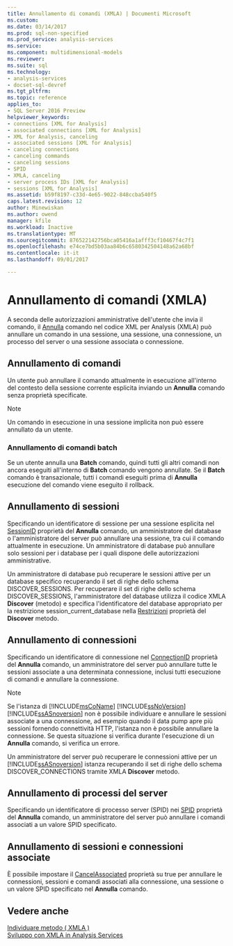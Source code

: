 ```yaml
---
title: Annullamento di comandi (XMLA) | Documenti Microsoft
ms.custom: 
ms.date: 03/14/2017
ms.prod: sql-non-specified
ms.prod_service: analysis-services
ms.service: 
ms.component: multidimensional-models
ms.reviewer: 
ms.suite: sql
ms.technology:
- analysis-services
- docset-sql-devref
ms.tgt_pltfrm: 
ms.topic: reference
applies_to:
- SQL Server 2016 Preview
helpviewer_keywords:
- connections [XML for Analysis]
- associated connections [XML for Analysis]
- XML for Analysis, canceling
- associated sessions [XML for Analysis]
- canceling connections
- canceling commands
- canceling sessions
- SPID
- XMLA, canceling
- server process IDs [XML for Analysis]
- sessions [XML for Analysis]
ms.assetid: b59f8197-c33d-4e65-9022-848ccba540f5
caps.latest.revision: 12
author: Minewiskan
ms.author: owend
manager: kfile
ms.workload: Inactive
ms.translationtype: MT
ms.sourcegitcommit: 876522142756bca05416a1afff3cf10467f4c7f1
ms.openlocfilehash: e74ce7bd5b03aa84b6c6580342504148a62a68bf
ms.contentlocale: it-it
ms.lasthandoff: 09/01/2017

---
```

# <a name="canceling-commands-xmla"></a>Annullamento di comandi (XMLA)
  A seconda delle autorizzazioni amministrative dell'utente che invia il comando, il [Annulla](../../analysis-services/xmla/xml-elements-commands/cancel-element-xmla.md) comando nel codice XML per Analysis (XMLA) può annullare un comando in una sessione, una sessione, una connessione, un processo del server o una sessione associata o connessione.  
  
## <a name="canceling-commands"></a>Annullamento di comandi  
 Un utente può annullare il comando attualmente in esecuzione all'interno del contesto della sessione corrente esplicita inviando un **Annulla** comando senza proprietà specificate.  
  
> [!NOTE]  
>  Un comando in esecuzione in una sessione implicita non può essere annullato da un utente.  
  
### <a name="canceling-batch-commands"></a>Annullamento di comandi batch  
 Se un utente annulla una **Batch** comando, quindi tutti gli altri comandi non ancora eseguiti all'interno di **Batch** comando vengono annullate. Se il **Batch** comando è transazionale, tutti i comandi eseguiti prima di **Annulla** esecuzione del comando viene eseguito il rollback.  
  
## <a name="canceling-sessions"></a>Annullamento di sessioni  
 Specificando un identificatore di sessione per una sessione esplicita nel [SessionID](../../analysis-services/xmla/xml-elements-properties/sessionid-element-xmla.md) proprietà del **Annulla** comando, un amministratore del database o l'amministratore del server può annullare una sessione, tra cui il comando attualmente in esecuzione. Un amministratore di database può annullare solo sessioni per i database per i quali dispone delle autorizzazioni amministrative.  
  
 Un amministratore di database può recuperare le sessioni attive per un database specifico recuperando il set di righe dello schema DISCOVER_SESSIONS. Per recuperare il set di righe dello schema DISCOVER_SESSIONS, l'amministratore del database utilizza il codice XMLA **Discover** (metodo) e specifica l'identificatore del database appropriato per la restrizione session_current_database nella [Restrizioni](../../analysis-services/xmla/xml-elements-properties/restrictions-element-xmla.md) proprietà del **Discover** metodo.  
  
## <a name="canceling-connections"></a>Annullamento di connessioni  
 Specificando un identificatore di connessione nel [ConnectionID](../../analysis-services/xmla/xml-elements-properties/connectionid-element-xmla.md) proprietà del **Annulla** comando, un amministratore del server può annullare tutte le sessioni associate a una determinata connessione, inclusi tutti esecuzione di comandi e annullare la connessione.  
  
> [!NOTE]  
>  Se l'istanza di [!INCLUDE[msCoName](../../includes/msconame-md.md)] [!INCLUDE[ssNoVersion](../../includes/ssnoversion-md.md)] [!INCLUDE[ssASnoversion](../../includes/ssasnoversion-md.md)] non è possibile individuare e annullare le sessioni associate a una connessione, ad esempio quando il data pump apre più sessioni fornendo connettività HTTP, l'istanza non è possibile annullare la connessione. Se questa situazione si verifica durante l'esecuzione di un **Annulla** comando, si verifica un errore.  
  
 Un amministratore del server può recuperare le connessioni attive per un [!INCLUDE[ssASnoversion](../../includes/ssasnoversion-md.md)] istanza recuperando il set di righe dello schema DISCOVER_CONNECTIONS tramite XMLA **Discover** metodo.  
  
## <a name="canceling-server-processes"></a>Annullamento di processi del server  
 Specificando un identificatore di processo server (SPID) nei [SPID](../../analysis-services/xmla/xml-elements-properties/spid-element-xmla.md) proprietà del **Annulla** comando, un amministratore del server può annullare i comandi associati a un valore SPID specificato.  
  
## <a name="canceling-associated-sessions-and-connections"></a>Annullamento di sessioni e connessioni associate  
 È possibile impostare il [CancelAssociated](../../analysis-services/xmla/xml-elements-properties/cancelassociated-element-xmla.md) proprietà su true per annullare le connessioni, sessioni e comandi associati alla connessione, una sessione o un valore SPID specificato nel **Annulla** comando.  
  
## <a name="see-also"></a>Vedere anche  
 [Individuare metodo &#40; XMLA &#41;](../../analysis-services/xmla/xml-elements-methods-discover.md)   
 [Sviluppo con XMLA in Analysis Services](../../analysis-services/multidimensional-models-scripting-language-assl-xmla/developing-with-xmla-in-analysis-services.md)  
  
  

